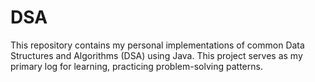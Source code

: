 # DSA
This repository contains my personal implementations of common Data Structures and Algorithms (DSA) using Java. This project serves as my primary log for learning, practicing problem-solving patterns.
